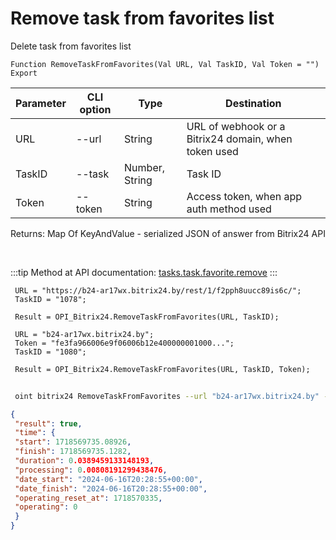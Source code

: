 ﻿---
sidebar_position: 18
---

# Remove task from favorites list
 Delete task from favorites list



`Function RemoveTaskFromFavorites(Val URL, Val TaskID, Val Token = "") Export`

 | Parameter | CLI option | Type | Destination |
 |-|-|-|-|
 | URL | --url | String | URL of webhook or a Bitrix24 domain, when token used |
 | TaskID | --task | Number, String | Task ID |
 | Token | --token | String | Access token, when app auth method used |

 
 Returns: Map Of KeyAndValue - serialized JSON of answer from Bitrix24 API

<br/>

:::tip
Method at API documentation: [tasks.task.favorite.remove](https://dev.1c-bitrix.ru/rest_help/tasks/task/tasks/tasks_task_favorite_remove.php)
:::
<br/>


```bsl title="Code example"
 URL = "https://b24-ar17wx.bitrix24.by/rest/1/f2pph8uucc89is6c/";
 TaskID = "1078";
 
 Result = OPI_Bitrix24.RemoveTaskFromFavorites(URL, TaskID);
 
 URL = "b24-ar17wx.bitrix24.by";
 Token = "fe3fa966006e9f06006b12e400000001000...";
 TaskID = "1080";
 
 Result = OPI_Bitrix24.RemoveTaskFromFavorites(URL, TaskID, Token);
```
	


```sh title="CLI command example"
 
 oint bitrix24 RemoveTaskFromFavorites --url "b24-ar17wx.bitrix24.by" --task "170" --token "b9df7366006e9f06006b12e400000001000..."

```

```json title="Result"
{
 "result": true,
 "time": {
 "start": 1718569735.08926,
 "finish": 1718569735.1282,
 "duration": 0.0389459133148193,
 "processing": 0.00808191299438476,
 "date_start": "2024-06-16T20:28:55+00:00",
 "date_finish": "2024-06-16T20:28:55+00:00",
 "operating_reset_at": 1718570335,
 "operating": 0
 }
}
```
